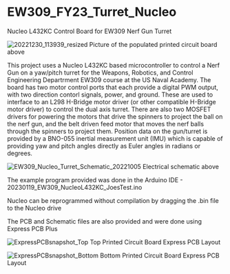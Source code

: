# EW309_FY23_Turret_Nucleo
Nucleo L432KC Control Board for EW309 Nerf Gun Turret

![20221230_113939_resized](https://user-images.githubusercontent.com/5246863/210094853-12e5ea91-9030-4626-8e50-d254bd821977.jpg)
Picture of the populated printed circuit board above

 This project uses a Nucleo L432KC based microcontroller to control a Nerf Gun on a yaw/pitch turret for the Weapons, Robotics, and Control Engineering Departrment EW309 course at the US Naval Academy.  The board has two motor control ports that each provide a digital PWM output, with two direction contorl signals, power, and ground.  These are used to interface to an L298 H-Bridge motor driver (or other compatible H-Bridge motor driver) to control the dual axis turret.  There are also two MOSFET drivers for powering the motors that drive the spinners to project the ball on the nerf gun, and the belt driven feed motor that moves the nerf balls through the spinners to project them.  Position data on the gun/turret is provided by a BNO-055 inertial measurement unit (IMU) which is capable of providing yaw and pitch angles directly as Euler angles in radians or degrees.
 
![EW309_Nucleo_Turret_Schematic_20221005](https://user-images.githubusercontent.com/5246863/216617690-2f975659-58e2-4f0f-b66c-b6aa46c2bea6.png)
Electrical schematic above

  The example program provided was done in the Arduino IDE - 20230119_EW309_NucleoL432KC_JoesTest.ino
  
  Nucleo can be reprogrammed without compilation by dragging the .bin file to the Nucleo drive
  
  The PCB and Schematic files are also provided and were done using Express PCB Plus
  
![ExpressPCBsnapshot_Top](https://user-images.githubusercontent.com/5246863/214311960-8675de82-d033-4f10-a195-b6982a7e78f9.JPG)
  Top Printed Circuit Board Express PCB Layout
  
  
![ExpressPCBsnapshot_Bottom](https://user-images.githubusercontent.com/5246863/214312068-1767d38f-51f8-480b-b7b5-29cbe34a29fe.JPG)
  Bottom Printed Circuit Board Express PCB Layout
